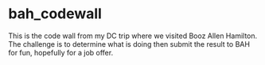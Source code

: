 # bah_codewall

This is the code wall from my DC trip where we visited Booz Allen Hamilton. The challenge is to determine what is doing then submit the result to BAH for fun, hopefully for a job offer.
